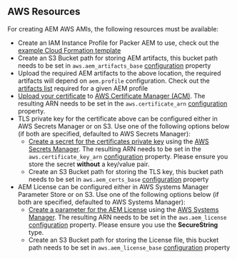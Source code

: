 AWS Resources
-------------

For creating AEM AWS AMIs, the following resources must be available:

- Create an IAM Instance Profile for Packer AEM to use, check out the [example Cloud Formation template](https://github.com/shinesolutions/packer-aem/blob/master/examples/aws/packer-instance-profile.yaml)
- Create an S3 Bucket path for storing AEM artifacts, this bucket path needs to be set in `aws.aem_artifacts_base` [configuration](https://github.com/shinesolutions/packer-aem/blob/master/docs/configuration.md) property
- Upload the required AEM artifacts to the above location, the required artifacts will depend on `aem.profile` configuration. Check out the [artifacts list](https://github.com/shinesolutions/puppet-aem-curator/blob/master/docs/aem-profiles-artifacts.md) required for a given AEM profile
- [Upload your certificate](https://docs.aws.amazon.com/acm/latest/userguide/setup.html) to [AWS Certificate Manager (ACM)](https://console.aws.amazon.com/acm/home). The resulting ARN needs to be set in the `aws.certificate_arn` [configuration](https://github.com/shinesolutions/packer-aem/blob/master/docs/configuration.md) property.
- TLS private key for the certificate above can be configured either in AWS Secrets Manager or on S3. Use one of the following options below (if both are specified, defaulted to AWS Secrets Manager):
  - [Create a secret for the certificates private key](https://docs.aws.amazon.com/secretsmanager/latest/userguide/manage_create-basic-secret.html) using the [AWS Secrets Manager](https://console.aws.amazon.com/secretsmanager/home). The resulting ARN needs to be set in the `aws.certificate_key_arn` [configuration](https://github.com/shinesolutions/packer-aem/blob/master/docs/configuration.md) property. Please ensure you store the secret **without** a key/value pair.
  - Create an S3 Bucket path for storing the TLS key, this bucket path needs to be set in `aws.aem_certs_base` [configuration](https://github.com/shinesolutions/packer-aem/blob/master/docs/configuration.md) property
- AEM License can be configured either in AWS Systems Manager Parameter Store or on S3. Use one of the following options below (if both are specified, defaulted to AWS Systems Manager):
  - [Create a parameter for the AEM License](https://docs.aws.amazon.com/systems-manager/latest/userguide/sysman-paramstore-su-create.html) using the [AWS Systems Manager](https://console.aws.amazon.com/systems-manager/home). The resulting ARN needs to be set in the `aws.aem_license` [configuration](https://github.com/shinesolutions/packer-aem/blob/master/docs/configuration.md) property. Please ensure you use the **SecureString** type.
  - Create an S3 Bucket path for storing the License file, this bucket path needs to be set in `aws.aem_license_base` [configuration](https://github.com/shinesolutions/packer-aem/blob/master/docs/configuration.md) property
